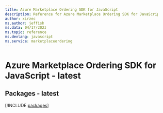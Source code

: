 ```yaml
---
title: Azure Marketplace Ordering SDK for JavaScript
description: Reference for Azure Marketplace Ordering SDK for JavaScript
author: xirzec
ms.author: jeffish
ms.data: 04/17/2023
ms.topic: reference
ms.devlang: javascript
ms.service: marketplaceordering
---
```

# Azure Marketplace Ordering SDK for JavaScript - latest
## Packages - latest
[!INCLUDE [packages](marketplace-ordering-index.md)]